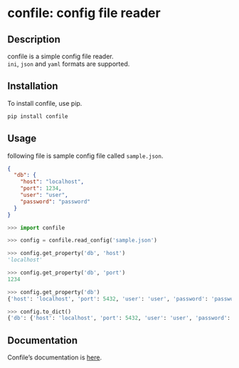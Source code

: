 # confile: config file reader

## Description

confile is a simple config file reader.  
`ini`, `json` and `yaml` formats are supported.

## Installation

To install confile, use pip.
```bash
pip install confile
```

## Usage

following file is sample config file called `sample.json`.

```json
{
  "db": {
    "host": "localhost",
    "port": 1234,
    "user": "user",
    "password": "password"
  }
}
```

```python
>>> import confile

>>> config = confile.read_config('sample.json')

>>> config.get_property('db', 'host')
'localhost'

>>> config.get_property('db', 'port')
1234

>>> config.get_property('db')
{'host': 'localhost', 'port': 5432, 'user': 'user', 'password': 'password'}

>>> config.to_dict()
{'db': {'host': 'localhost', 'port': 5432, 'user': 'user', 'password': 'password'}}
```

## Documentation

Confile’s documentation is [here](https://777nancy.github.io/confile/).